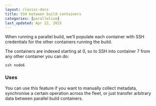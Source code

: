 ```yaml
---
layout: classic-docs
title: SSH between build containers
categories: [parallelism]
last_updated: Apr 22, 2015
---
```


When running a parallel build, we’ll populate each container with SSH
credentials for the other containers running the build.

The containers are indexed starting at 0, so to SSH into container 7
from any other container you can do:

```
ssh node6
```

### Uses

You can use this feature if you want to manually
collect metadata, synchronise a certain operation across the fleet, or
just transfer arbitrary data between parallel build containers.
